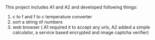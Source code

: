 This project includes A1 and A2 and developed following things:
  1. c to f and f to c temperature converter
  2. sort a string of numbers
  3. web browser ( A1 required it to accept any urls, A2 added a simple calculator, a service based encrypted and image captcha verifier)
